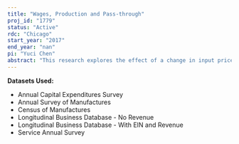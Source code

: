 ```yaml
---
title: "Wages, Production and Pass-through"
proj_id: "1779"
status: "Active"
rdc: "Chicago"
start_year: "2017"
end_year: "nan"
pi: "Yuci Chen"
abstract: "This research explores the effect of a change in input price, in particular, the wage cost, on firms’ input ratios, profitability, and pricing strategy. Economic theory predicts that when the wage costs decrease, firms will substitute away from capital to hire more labor. Moreover, depending on the competitiveness of the market, a change in the input price can affect the output price and the profitability of firms. This project will produce empirical estimates of these effects. In particular: How does the change in wage cost affect the capital-labor ratio in production? Do firms benefit (profit) from a reduction in wage cost? Or do profits decrease and wages rise? Do firms respond to the increase or decrease in wages in a symmetrical way? Does the change in wages pass-through to the output prices? "
---
```


**Datasets Used:**

  - Annual Capital Expenditures Survey 
  - Annual Survey of Manufactures 
  - Census of Manufactures 
  - Longitudinal Business Database - No Revenue 
  - Longitudinal Business Database - With EIN and Revenue 
  - Service Annual Survey 


